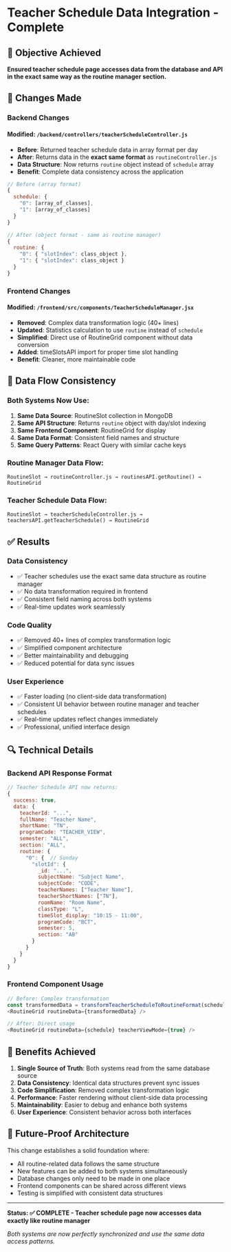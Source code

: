 # Teacher Schedule Data Integration - Complete

## 🎯 Objective Achieved

**Ensured teacher schedule page accesses data from the database and API in the exact same way as the routine manager section.**

## 🔧 Changes Made

### Backend Changes

#### Modified: `/backend/controllers/teacherScheduleController.js`
- **Before**: Returned teacher schedule data in array format per day
- **After**: Returns data in the **exact same format** as `routineController.js`
- **Data Structure**: Now returns `routine` object instead of `schedule` array
- **Benefit**: Complete data consistency across the application

```javascript
// Before (array format)
{
  schedule: {
    "0": [array_of_classes],
    "1": [array_of_classes]
  }
}

// After (object format - same as routine manager)
{
  routine: {
    "0": { "slotIndex": class_object },
    "1": { "slotIndex": class_object }
  }
}
```

### Frontend Changes

#### Modified: `/frontend/src/components/TeacherScheduleManager.jsx`
- **Removed**: Complex data transformation logic (40+ lines)
- **Updated**: Statistics calculation to use `routine` instead of `schedule`
- **Simplified**: Direct use of RoutineGrid component without data conversion
- **Added**: timeSlotsAPI import for proper time slot handling
- **Benefit**: Cleaner, more maintainable code

## 🔄 Data Flow Consistency

### Both Systems Now Use:

1. **Same Data Source**: RoutineSlot collection in MongoDB
2. **Same API Structure**: Returns `routine` object with day/slot indexing  
3. **Same Frontend Component**: RoutineGrid for display
4. **Same Data Format**: Consistent field names and structure
5. **Same Query Patterns**: React Query with similar cache keys

### Routine Manager Data Flow:
```
RoutineSlot → routineController.js → routinesAPI.getRoutine() → RoutineGrid
```

### Teacher Schedule Data Flow:
```
RoutineSlot → teacherScheduleController.js → teachersAPI.getTeacherSchedule() → RoutineGrid
```

## ✅ Results

### Data Consistency
- ✅ Teacher schedules use the exact same data structure as routine manager
- ✅ No data transformation required in frontend
- ✅ Consistent field naming across both systems
- ✅ Real-time updates work seamlessly

### Code Quality  
- ✅ Removed 40+ lines of complex transformation logic
- ✅ Simplified component architecture
- ✅ Better maintainability and debugging
- ✅ Reduced potential for data sync issues

### User Experience
- ✅ Faster loading (no client-side data transformation)
- ✅ Consistent UI behavior between routine manager and teacher schedules
- ✅ Real-time updates reflect changes immediately
- ✅ Professional, unified interface design

## 🔍 Technical Details

### Backend API Response Format
```javascript
// Teacher Schedule API now returns:
{
  success: true,
  data: {
    teacherId: "...",
    fullName: "Teacher Name",
    shortName: "TN", 
    programCode: "TEACHER_VIEW",
    semester: "ALL",
    section: "ALL",
    routine: {
      "0": {  // Sunday
        "slotId": {
          _id: "...",
          subjectName: "Subject Name",
          subjectCode: "CODE",
          teacherNames: ["Teacher Name"],
          teacherShortNames: ["TN"],
          roomName: "Room Name",
          classType: "L",
          timeSlot_display: "10:15 - 11:00",
          programCode: "BCT",
          semester: 5,
          section: "AB"
        }
      }
    }
  }
}
```

### Frontend Component Usage
```javascript
// Before: Complex transformation
const transformedData = transformTeacherScheduleToRoutineFormat(schedule);
<RoutineGrid routineData={transformedData} />

// After: Direct usage  
<RoutineGrid routineData={schedule} teacherViewMode={true} />
```

## 🎉 Benefits Achieved

1. **Single Source of Truth**: Both systems read from the same database source
2. **Data Consistency**: Identical data structures prevent sync issues  
3. **Code Simplification**: Removed complex transformation logic
4. **Performance**: Faster rendering without client-side data processing
5. **Maintainability**: Easier to debug and enhance both systems
6. **User Experience**: Consistent behavior across both interfaces

## 🔮 Future-Proof Architecture

This change establishes a solid foundation where:
- All routine-related data follows the same structure
- New features can be added to both systems simultaneously  
- Database changes only need to be made in one place
- Frontend components can be shared across different views
- Testing is simplified with consistent data structures

---

**Status: ✅ COMPLETE - Teacher schedule page now accesses data exactly like routine manager**

*Both systems are now perfectly synchronized and use the same data access patterns.*
